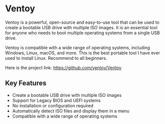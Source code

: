 # Ventoy
Ventoy is a powerful, open-source and easy-to-use tool that can be used to create a bootable USB drive with multiple ISO images. It is an essential tool for anyone who needs to boot multiple operating systems from a single USB drive.

Ventoy is compatible with a wide range of operating systems, including Windows, Linux, macOS, and more. This is the best portable tool I have ever used to install Linux. Recommend to all beginners.

Here is the project link: https://github.com/ventoy/Ventoy

## Key Features
* Create a bootable USB drive with multiple ISO images
* Support for Legacy BIOS and UEFI systems
* No installation or configuration required
* Automatically detect ISO files and display them in a menu
* Compatible with a wide range of operating systems
